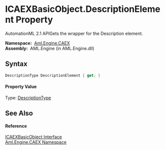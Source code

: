 ICAEXBasicObject.DescriptionElement Property
============================================
AutomationML 2.1 APIGets the wrapper for the Description element.

  **Namespace:**  [Aml.Engine.CAEX][1]  
  **Assembly:**  AML.Engine (in AML.Engine.dll)

Syntax
------

```csharp
DescriptionType DescriptionElement { get; }
```

#### Property Value
Type: [DescriptionType][2]

See Also
--------

#### Reference
[ICAEXBasicObject Interface][3]  
[Aml.Engine.CAEX Namespace][1]  

[1]: ../README.md
[2]: ../DescriptionType/README.md
[3]: README.md
[4]: https://www.automationml.org
[5]: ../../icons/logoShade.png